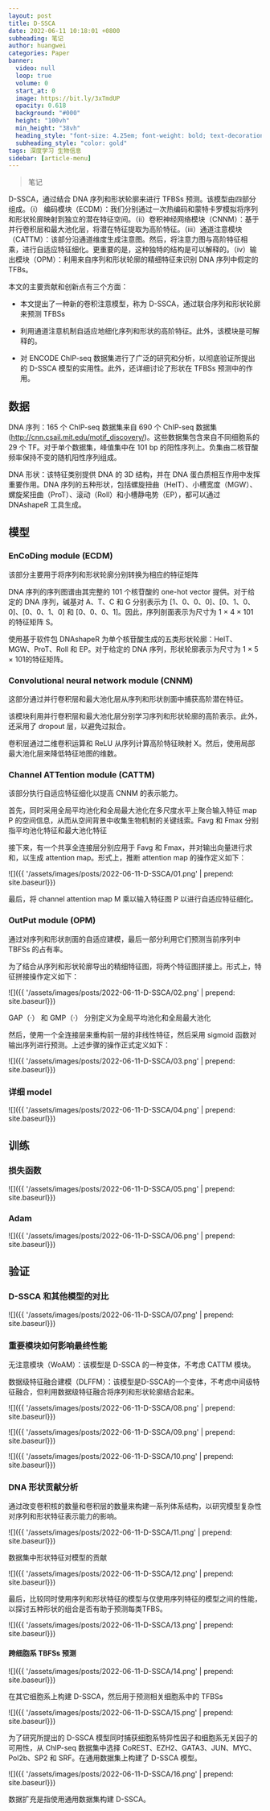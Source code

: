 ```yaml
---
layout: post
title: D-SSCA
date: 2022-06-11 10:18:01 +0800
subheading: 笔记
author: huangwei
categories: Paper
banner:
  video: null
  loop: true
  volume: 0
  start_at: 0
  image: https://bit.ly/3xTmdUP
  opacity: 0.618
  background: "#000"
  height: "100vh"
  min_height: "38vh"
  heading_style: "font-size: 4.25em; font-weight: bold; text-decoration: underline"
  subheading_style: "color: gold"
tags: 深度学习 生物信息
sidebar: [article-menu]
---
```


> 笔记

D-SSCA，通过结合 DNA 序列和形状轮廓来进行 TFBSs 预测。该模型由四部分组成。（i） 编码模块（ECDM）：我们分别通过一次热编码和蒙特卡罗模拟将序列和形状轮廓映射到独立的潜在特征空间。（ii）卷积神经网络模块（CNNM）：基于并行卷积层和最大池化层，将潜在特征提取为高阶特征。（iii）通道注意模块（CATTM）：该部分沿通道维度生成注意图。然后，将注意力图与高阶特征相乘，进行自适应特征细化。更重要的是，这种独特的结构是可以解释的。（iv）输出模块（OPM）：利用来自序列和形状轮廓的精细特征来识别 DNA 序列中假定的 TFBs。 

本文的主要贡献和创新点有三个方面：

+ 本文提出了一种新的卷积注意模型，称为 D-SSCA，通过联合序列和形状轮廓来预测 TFBSs

+ 利用通道注意机制自适应地细化序列和形状的高阶特征。此外，该模块是可解释的。

+ 对 ENCODE ChIP-seq 数据集进行了广泛的研究和分析，以彻底验证所提出的 D-SSCA 模型的实用性。此外，还详细讨论了形状在 TFBSs 预测中的作用。 

## 数据

DNA 序列：165 个 ChIP-seq 数据集来自 690 个 ChIP-seq 数据集 (http://cnn.csail.mit.edu/motif_discovery/)。这些数据集包含来自不同细胞系的 29 个 TF。对于单个数据集，峰值集中在 101 bp 的阳性序列上。负集由二核苷酸频率保持不变的随机阳性序列组成。

DNA 形状：该特征类别提供 DNA 的 3D 结构，并在 DNA 蛋白质相互作用中发挥重要作用。DNA 序列的五种形状，包括螺旋扭曲（HelT）、小槽宽度（MGW）、螺旋桨扭曲（ProT）、滚动（Roll）和小槽静电势（EP），都可以通过 DNAshapeR 工具生成。

## 模型

### EnCoDing module (ECDM)

该部分主要用于将序列和形状轮廓分别转换为相应的特征矩阵 

DNA 序列的序列图谱由其完整的 101 个核苷酸的 one-hot vector 提供。对于给定的 DNA 序列，碱基对 A、T、C 和 G 分别表示为 [1、0、0、0]、[0、1、0、0]、[0、0、1、0] 和 [0、0、0、1]。因此，序列剖面表示为尺寸为 1 × 4 × 101 的特征矩阵 S。

使用基于软件包 DNAshapeR 为单个核苷酸生成的五类形状轮廓：HelT、MGW、ProT、Roll 和 EP。对于给定的 DNA 序列，形状轮廓表示为尺寸为 1 × 5 × 101的特征矩阵。

### Convolutional neural network module (CNNM)

这部分通过并行卷积层和最大池化层从序列和形状剖面中捕获高阶潜在特征。

该模块利用并行卷积层和最大池化层分别学习序列和形状轮廓的高阶表示。此外，还采用了 dropout 层，以避免过拟合。 

卷积层通过二维卷积运算和 ReLU 从序列计算高阶特征映射 X。然后，使用局部最大池化层来降低特征地图的维数。

### Channel ATTention module (CATTM)

该部分执行自适应特征细化以提高 CNNM 的表示能力。

首先，同时采用全局平均池化和全局最大池化在多尺度水平上聚合输入特征 map P 的空间信息，从而从空间背景中收集生物机制的关键线索。Favg 和 Fmax 分别指平均池化特征和最大池化特征 

接下来，有一个共享全连接层分别应用于 Favg 和 Fmax，并对输出向量进行求和，以生成 attention map。形式上，推断 attention map 的操作定义如下： 

![]({{ '/assets/images/posts/2022-06-11-D-SSCA/01.png' | prepend: site.baseurl}})

最后，将 channel attention map M 乘以输入特征图 P 以进行自适应特征细化。

### OutPut module (OPM)

通过对序列和形状剖面的自适应建模，最后一部分利用它们预测当前序列中 TBFSs 的占有率。 

为了结合从序列和形状轮廓导出的精细特征图，将两个特征图拼接上。形式上，特征拼接操作定义如下：

![]({{ '/assets/images/posts/2022-06-11-D-SSCA/02.png' | prepend: site.baseurl}})

GAP（·） 和 GMP（·） 分别定义为全局平均池化和全局最大池化

然后，使用一个全连接层来重构前一层的非线性特征，然后采用 sigmoid 函数对输出序列进行预测。上述步骤的操作正式定义如下： 

![]({{ '/assets/images/posts/2022-06-11-D-SSCA/03.png' | prepend: site.baseurl}})

### 详细 model

![]({{ '/assets/images/posts/2022-06-11-D-SSCA/04.png' | prepend: site.baseurl}})

## 训练

### 损失函数

![]({{ '/assets/images/posts/2022-06-11-D-SSCA/05.png' | prepend: site.baseurl}})

### Adam

![]({{ '/assets/images/posts/2022-06-11-D-SSCA/06.png' | prepend: site.baseurl}})

## 验证

### D-SSCA 和其他模型的对比

![]({{ '/assets/images/posts/2022-06-11-D-SSCA/07.png' | prepend: site.baseurl}})

### 重要模块如何影响最终性能

无注意模块（WoAM）：该模型是 D-SSCA 的一种变体，不考虑 CATTM 模块。

数据级特征融合建模（DLFFM）：该模型是D-SSCA的一个变体，不考虑中间级特征融合，但利用数据级特征融合将序列和形状轮廓结合起来。

![]({{ '/assets/images/posts/2022-06-11-D-SSCA/08.png' | prepend: site.baseurl}})

![]({{ '/assets/images/posts/2022-06-11-D-SSCA/09.png' | prepend: site.baseurl}})

![]({{ '/assets/images/posts/2022-06-11-D-SSCA/10.png' | prepend: site.baseurl}})

### DNA 形状贡献分析

通过改变卷积核的数量和卷积层的数量来构建一系列体系结构，以研究模型复杂性对序列和形状特征表示能力的影响。

![]({{ '/assets/images/posts/2022-06-11-D-SSCA/11.png' | prepend: site.baseurl}})

数据集中形状特征对模型的贡献

![]({{ '/assets/images/posts/2022-06-11-D-SSCA/12.png' | prepend: site.baseurl}})

最后，比较同时使用序列和形状特征的模型与仅使用序列特征的模型之间的性能，以探讨五种形状的组合是否有助于预测每类TFBS。

![]({{ '/assets/images/posts/2022-06-11-D-SSCA/13.png' | prepend: site.baseurl}})

#### 跨细胞系 TBFSs 预测 

![]({{ '/assets/images/posts/2022-06-11-D-SSCA/14.png' | prepend: site.baseurl}})

在其它细胞系上构建 D-SSCA，然后用于预测相关细胞系中的 TFBSs 

![]({{ '/assets/images/posts/2022-06-11-D-SSCA/15.png' | prepend: site.baseurl}})

为了研究所提出的 D-SSCA 模型同时捕获细胞系特异性因子和细胞系无关因子的可用性，从 ChIP-seq 数据集中选择 CoREST、EZH2、GATA3、JUN、MYC、Pol2b、SP2 和 SRF。在通用数据集上构建了 D-SSCA 模型。

![]({{ '/assets/images/posts/2022-06-11-D-SSCA/16.png' | prepend: site.baseurl}})

数据扩充是指使用通用数据集构建 D-SSCA。 


